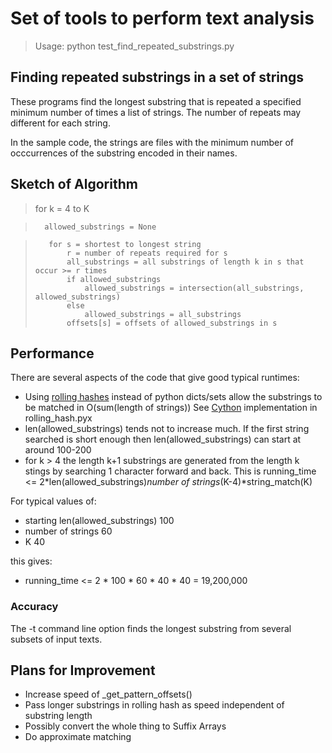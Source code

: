 Set of tools to perform text analysis
=====================================

>Usage: python test_find_repeated_substrings.py <file mask>

## Finding repeated substrings in a set of strings
These programs find the longest substring that is repeated a specified minimum number of times a 
list of strings. The number of repeats may different for each string.

In the sample code, the strings are files with the minimum number of occcurrences of the substring 
encoded in their names.

Sketch of Algorithm
-------------------   

>   for k = 4 to K

>       allowed_substrings = None

>        for s = shortest to longest string
>            r = number of repeats required for s
>            all_substrings = all substrings of length k in s that occur >= r times
>            if allowed_substrings
>                allowed_substrings = intersection(all_substrings, allowed_substrings)
>            else    
>                allowed_substrings = all_substrings
>            offsets[s] = offsets of allowed_substrings in s

Performance
-----------
There are several aspects of the code that give good typical runtimes:

* Using [rolling hashes](https://github.com/lemire/rollinghashjava) instead of python dicts/sets allow 
    the substrings to be matched in O(sum(length of strings)) See [Cython](http://cython.org/) 
    implementation in rolling_hash.pyx
* len(allowed_substrings) tends not to increase much. If the first string searched is short enough 
    then len(allowed_substrings) can start at around 100-200
* for k > 4 the length k+1 substrings are generated from the length k stings by searching 1
    character forward and back. This is 
    running_time <= 2*len(allowed_substrings)*number of strings*(K-4)*string_match(K)

For typical values of: 

* starting len(allowed_substrings) 100
* number of strings 60
* K 40

this gives:
* running_time <= 2 * 100 * 60 * 40 * 40 = 19,200,000 

### Accuracy
The -t command line option finds the longest substring from several subsets of input texts. 
       
Plans for Improvement
---------------------
* Increase speed of _get_pattern_offsets()
* Pass longer substrings in rolling hash as speed independent of substring length  
* Possibly convert the whole thing to Suffix Arrays
* Do approximate matching